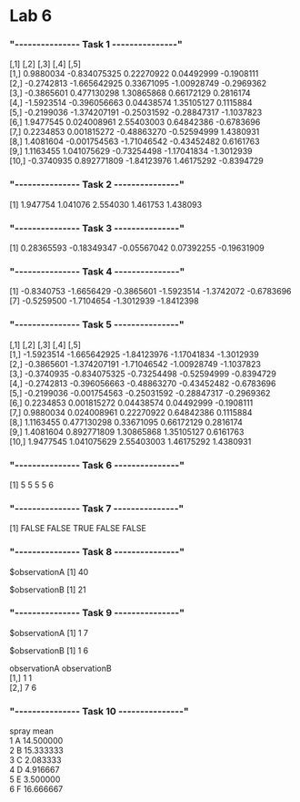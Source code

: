 # Lab 6

### "--------------- Task 1 ---------------"

[,1] [,2] [,3] [,4] [,5]  
 [1,] 0.9880034 -0.834075325 0.22270922 0.04492999 -0.1908111  
 [2,] -0.2742813 -1.665642925 0.33671095 -1.00928749 -0.2969362  
 [3,] -0.3865601 0.477130298 1.30865868 0.66172129 0.2816174  
 [4,] -1.5923514 -0.396056663 0.04438574 1.35105127 0.1115884  
 [5,] -0.2199036 -1.374207191 -0.25031592 -0.28847317 -1.1037823  
 [6,] 1.9477545 0.024008961 2.55403003 0.64842386 -0.6783696  
 [7,] 0.2234853 0.001815272 -0.48863270 -0.52594999 1.4380931  
 [8,] 1.4081604 -0.001754563 -1.71046542 -0.43452482 0.6161763  
 [9,] 1.1163455 1.041075629 -0.73254498 -1.17041834 -1.3012939  
[10,] -0.3740935 0.892771809 -1.84123976 1.46175292 -0.8394729

### "--------------- Task 2 ---------------"

[1] 1.947754 1.041076 2.554030 1.461753 1.438093

### "--------------- Task 3 ---------------"

[1] 0.28365593 -0.18349347 -0.05567042 0.07392255 -0.19631909

### "--------------- Task 4 ---------------"

[1] -0.8340753 -1.6656429 -0.3865601 -1.5923514 -1.3742072 -0.6783696  
 [7] -0.5259500 -1.7104654 -1.3012939 -1.8412398

### "--------------- Task 5 ---------------"

[,1] [,2] [,3] [,4] [,5]  
 [1,] -1.5923514 -1.665642925 -1.84123976 -1.17041834 -1.3012939  
 [2,] -0.3865601 -1.374207191 -1.71046542 -1.00928749 -1.1037823  
 [3,] -0.3740935 -0.834075325 -0.73254498 -0.52594999 -0.8394729  
 [4,] -0.2742813 -0.396056663 -0.48863270 -0.43452482 -0.6783696  
 [5,] -0.2199036 -0.001754563 -0.25031592 -0.28847317 -0.2969362  
 [6,] 0.2234853 0.001815272 0.04438574 0.04492999 -0.1908111  
 [7,] 0.9880034 0.024008961 0.22270922 0.64842386 0.1115884  
 [8,] 1.1163455 0.477130298 0.33671095 0.66172129 0.2816174  
 [9,] 1.4081604 0.892771809 1.30865868 1.35105127 0.6161763  
[10,] 1.9477545 1.041075629 2.55403003 1.46175292 1.4380931

### "--------------- Task 6 ---------------"

[1] 5 5 5 5 6

### "--------------- Task 7 ---------------"

[1] FALSE FALSE TRUE FALSE FALSE

### "--------------- Task 8 ---------------"

$observationA
[1] 40

$observationB
[1] 21

### "--------------- Task 9 ---------------"

$observationA
[1] 1 7

$observationB
[1] 1 6

observationA observationB  
[1,] 1 1  
[2,] 7 6

### "--------------- Task 10 ---------------"

spray mean  
1 A 14.500000  
2 B 15.333333  
3 C 2.083333  
4 D 4.916667  
5 E 3.500000  
6 F 16.666667
